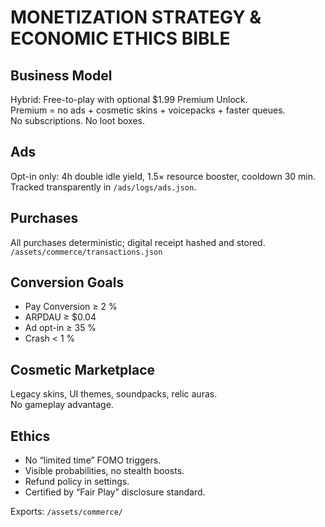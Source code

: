 # MONETIZATION STRATEGY & ECONOMIC ETHICS BIBLE

## Business Model
Hybrid: Free-to-play with optional $1.99 Premium Unlock.  
Premium = no ads + cosmetic skins + voicepacks + faster queues.  
No subscriptions. No loot boxes.

## Ads
Opt-in only: 4h double idle yield, 1.5× resource booster, cooldown 30 min.  
Tracked transparently in `/ads/logs/ads.json`.

## Purchases
All purchases deterministic; digital receipt hashed and stored.  
`/assets/commerce/transactions.json`

## Conversion Goals
- Pay Conversion ≥ 2 %  
- ARPDAU ≥ $0.04  
- Ad opt-in ≥ 35 %  
- Crash < 1 %

## Cosmetic Marketplace
Legacy skins, UI themes, soundpacks, relic auras.  
No gameplay advantage.

## Ethics
- No “limited time” FOMO triggers.  
- Visible probabilities, no stealth boosts.  
- Refund policy in settings.  
- Certified by “Fair Play” disclosure standard.

Exports: `/assets/commerce/`
